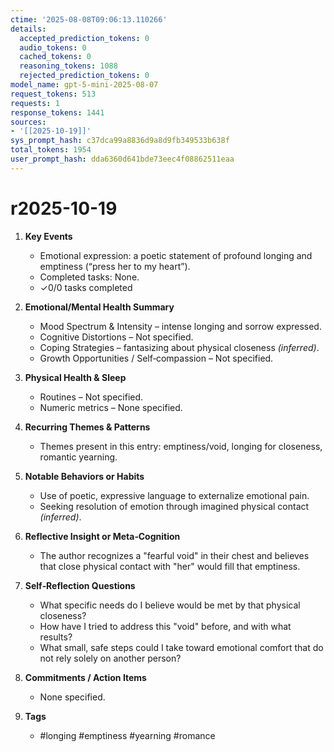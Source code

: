 ```yaml
---
ctime: '2025-08-08T09:06:13.110266'
details:
  accepted_prediction_tokens: 0
  audio_tokens: 0
  cached_tokens: 0
  reasoning_tokens: 1088
  rejected_prediction_tokens: 0
model_name: gpt-5-mini-2025-08-07
request_tokens: 513
requests: 1
response_tokens: 1441
sources:
- '[[2025-10-19]]'
sys_prompt_hash: c37dca99a8836d9a8d9fb349533b638f
total_tokens: 1954
user_prompt_hash: dda6360d641bde73eec4f08862511eaa
---
```

# r2025-10-19

1. **Key Events**
   * Emotional expression: a poetic statement of profound longing and emptiness (“press her to my heart”).
   * Completed tasks: None.
   * ✓0/0 tasks completed

2. **Emotional/Mental Health Summary**
   * Mood Spectrum & Intensity – intense longing and sorrow expressed.
   * Cognitive Distortions – Not specified.
   * Coping Strategies – fantasizing about physical closeness *(inferred)*.
   * Growth Opportunities / Self‑compassion – Not specified.

3. **Physical Health & Sleep**
   * Routines – Not specified.
   * Numeric metrics – None specified.

4. **Recurring Themes & Patterns**
   * Themes present in this entry: emptiness/void, longing for closeness, romantic yearning.

5. **Notable Behaviors or Habits**
   * Use of poetic, expressive language to externalize emotional pain.
   * Seeking resolution of emotion through imagined physical contact *(inferred)*.

6. **Reflective Insight or Meta‑Cognition**
   * The author recognizes a "fearful void" in their chest and believes that close physical contact with "her" would fill that emptiness.

7. **Self‑Reflection Questions**
   * What specific needs do I believe would be met by that physical closeness?
   * How have I tried to address this "void" before, and with what results?
   * What small, safe steps could I take toward emotional comfort that do not rely solely on another person?

8. **Commitments / Action Items**
   * None specified.

9. **Tags**
   * #longing #emptiness #yearning #romance